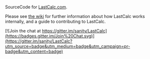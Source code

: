SourceCode for [LastCalc.com](http://lastcalc.com/).

Please see [the wiki](https://github.com/sanity/LastCalc/wiki) for further information about how LastCalc works internally, and a guide to contributing to LastCalc.


[![Join the chat at https://gitter.im/sanity/LastCalc](https://badges.gitter.im/Join%20Chat.svg)](https://gitter.im/sanity/LastCalc?utm_source=badge&utm_medium=badge&utm_campaign=pr-badge&utm_content=badge)